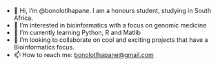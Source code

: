 - 👋 Hi, I’m @bonolotlhapane. I am a honours student, studying in South Africa. 
- 👀 I’m interested in bioinformatics with a focus on genomic medicine
- 🌱 I’m currently learning Python, R and Matlib
- 💞️ I’m looking to collaborate on cool and exciting projects that have a Bioinformatics focus.
- 📫 How to reach me: bonolotlhapane@gmail.com

<!---
bonolotlhapane/bonolotlhapane is a ✨ special ✨ repository because its `README.md` (this file) appears on your GitHub profile.
You can click the Preview link to take a look at your changes.
--->
